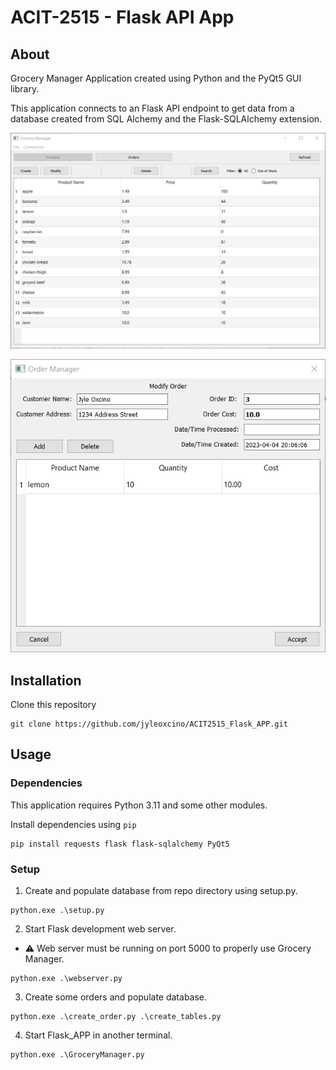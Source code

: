 # ACIT-2515 - Flask API App

## About

Grocery Manager Application created using Python and the PyQt5 GUI library.

This application connects to an Flask API endpoint to get data from a database created from SQL Alchemy and the Flask-SQLAlchemy extension.

![Grocery Manager](images/grocery_manager_example.png)

![Order Manager](images/order_manager_exmaple.png)

## Installation

Clone this repository

```
git clone https://github.com/jyleoxcino/ACIT2515_Flask_APP.git
```

## Usage

### Dependencies

This application requires Python 3.11 and some other modules.

Install dependencies using `pip`

```
pip install requests flask flask-sqlalchemy PyQt5
```

### Setup

1. Create and populate database from repo directory using setup.py.

```
python.exe .\setup.py
```

2. Start Flask development web server.

  - ⚠ Web server must be running on port 5000 to properly use Grocery Manager.

```
python.exe .\webserver.py
```

3. Create some orders and populate database.

```
python.exe .\create_order.py .\create_tables.py
```

4. Start Flask_APP in another terminal.

```
python.exe .\GroceryManager.py
```


